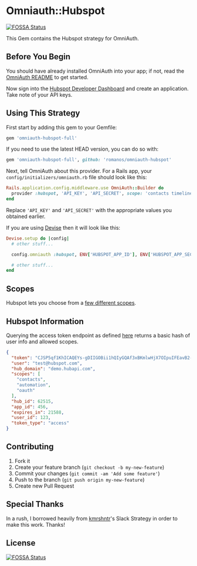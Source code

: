 # Omniauth::Hubspot
[![FOSSA Status](https://app.fossa.com/api/projects/git%2Bgithub.com%2Fgetciara%2Fomniauth-hubspot.svg?type=shield)](https://app.fossa.com/projects/git%2Bgithub.com%2Fgetciara%2Fomniauth-hubspot?ref=badge_shield)


This Gem contains the Hubspot strategy for OmniAuth.

## Before You Begin

You should have already installed OmniAuth into your app; if not, read the [OmniAuth README](https://github.com/omniauth/omniauth) to get started.

Now sign into the [Hubspot Developer Dashboard](https://developers.hubspot.com/) and create an application. Take note of your API keys.


## Using This Strategy

First start by adding this gem to your Gemfile:

```ruby
gem 'omniauth-hubspot-full'
```

If you need to use the latest HEAD version, you can do so with:

```ruby
gem 'omniauth-hubspot-full', github: 'romanos/omniauth-hubspot'
```

Next, tell OmniAuth about this provider. For a Rails app, your `config/initializers/omniauth.rb` file should look like this:

```ruby
Rails.application.config.middleware.use OmniAuth::Builder do
  provider :hubspot, 'API_KEY', 'API_SECRET', scope: 'contacts timeline', optional_scope: 'content'
end
```

Replace `'API_KEY'` and `'API_SECRET'` with the appropriate values you obtained earlier.

If you are using [Devise](https://github.com/plataformatec/devise) then it will look like this:

```ruby
Devise.setup do |config|
  # other stuff...

  config.omniauth :hubspot, ENV['HUBSPOT_APP_ID'], ENV['HUBSPOT_APP_SECRET'], scope: 'contacts timeline'

  # other stuff...
end
```


## Scopes
Hubspot lets you choose from a [few different scopes](https://developers.hubspot.com/docs/methods/oauth2/initiate-oauth-integration#scopes).

## Hubspot Information

Querying the access token endpoint as defined [here](https://developers.hubspot.com/docs/methods/oauth2/get-access-token-information) returns a basic hash of user info and allowed scopes.

```json
{
  "token": "CJSP5qf1KhICAQEYs-gDIIGOBii1hQIyGQAf3xBKmlwHjX7OIpuIFEavB2-qYAGQsF4",
  "user": "test@hubspot.com",
  "hub_domain": "demo.hubapi.com",
  "scopes": [
    "contacts",
    "automation",
    "oauth"
  ],
  "hub_id": 62515,
  "app_id": 456,
  "expires_in": 21588,
  "user_id": 123,
  "token_type": "access"
}
```

## Contributing

1. Fork it
2. Create your feature branch (`git checkout -b my-new-feature`)
3. Commit your changes (`git commit -am 'Add some feature'`)
4. Push to the branch (`git push origin my-new-feature`)
5. Create new Pull Request

## Special Thanks

In a rush, I borrowed heavily from [kmrshntr](https://github.com/kmrshntr)'s Slack Strategy in order to make this work. Thanks!


## License
[![FOSSA Status](https://app.fossa.com/api/projects/git%2Bgithub.com%2Fgetciara%2Fomniauth-hubspot.svg?type=large)](https://app.fossa.com/projects/git%2Bgithub.com%2Fgetciara%2Fomniauth-hubspot?ref=badge_large)
